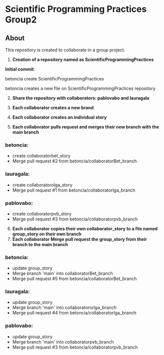 # Scientific Programming Practices Group2
## About
This repository is created to collaborate in a group project.
1. **Creation of a repository named as ScientificProgrammingPractices**

**Initial commit**: 

betoncia create ScientificProgrammingPractices

betoncia creates a new file on ScientificProgrammingPractices repository

2. **Share the repository with collaborators: pablovabo and lauragala**

3. **Each collaborator creates a new brand**:
4. **Each collaborator creates an individual story**
5. **Each collaborator pulls request and merges their new branch with the main branch**

### **betoncia**:
 - create collaboratorbet_story
 - Merge pull request #2 from betoncia/collaboratorBet_branch
 
 ### **lauragala**:
 - create collaboratorolga_story
 - Merge pull request #1 from betoncia/collaboratorlga_branch
 
 ### **pablovabo**:
 - create collaboratorpvb_story
 - Merge pull request #3 from betoncia/collaboratorpvb_branch
 
6. **Each collaborator copies their own collaborator_story to a file named group_story on their own branch**
7. **Each collaborator Merge pull request the group_story from their branch to the main branch**

### **betoncia**:
 - update group_story
 - Merge branch 'main' into collaboratorBet_branch
 - Merge pull request #5 from betoncia/collaboratorBet_branch
 
 ### **lauragala**:
 - update group_story
 - Merge branch 'main' into collaboratororlga_branch
 - Merge pull request #4 from betoncia/collaboratorlga_branch
 
 ### **pablovabo**:
 - update group_story
 - Merge branch 'main' into collaboratorpvb_branch
 - Merge pull request #3 from betoncia/collaboratorpvb_branch
